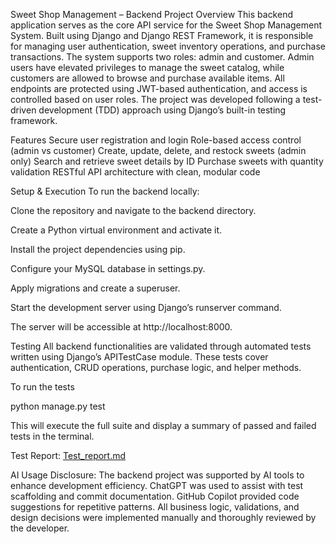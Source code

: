 Sweet Shop Management – Backend
Project Overview
This backend application serves as the core API service for the Sweet Shop Management System. Built using Django and Django REST Framework, it is responsible for managing user authentication, sweet inventory operations, and purchase transactions. The system supports two roles: admin and customer. Admin users have elevated privileges to manage the sweet catalog, while customers are allowed to browse and purchase available items.
All endpoints are protected using JWT-based authentication, and access is controlled based on user roles. The project was developed following a test-driven development (TDD) approach using Django’s built-in testing framework.

Features
Secure user registration and login
Role-based access control (admin vs customer)
Create, update, delete, and restock sweets (admin only)
Search and retrieve sweet details by ID
Purchase sweets with quantity validation
RESTful API architecture with clean, modular code

Setup & Execution
To run the backend locally:

Clone the repository and navigate to the backend directory.

Create a Python virtual environment and activate it.

Install the project dependencies using pip.

Configure your MySQL database in settings.py.

Apply migrations and create a superuser.

Start the development server using Django’s runserver command.

The server will be accessible at http://localhost:8000.

Testing
All backend functionalities are validated through automated tests written using Django’s APITestCase module. These tests cover authentication, CRUD operations, purchase logic, and helper methods.

To run the tests

python manage.py test

This will execute the full suite and display a summary of passed and failed tests in the terminal.

Test Report:
[Test_report.md](https://github.com/user-attachments/files/21455499/Test_report.md)

AI Usage Disclosure:
The backend project was supported by AI tools to enhance development efficiency. ChatGPT was used to assist with test scaffolding and commit documentation. GitHub Copilot provided code suggestions for repetitive patterns. All business logic, validations, and design decisions were implemented manually and thoroughly reviewed by the developer.
